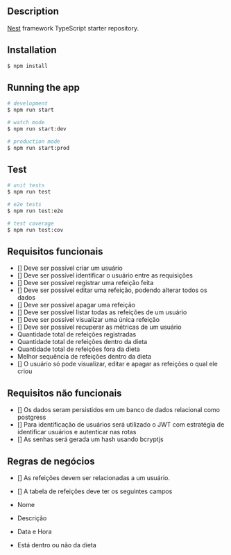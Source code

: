 ## Description

[Nest](https://github.com/nestjs/nest) framework TypeScript starter repository.

## Installation

```bash
$ npm install
```

## Running the app

```bash
# development
$ npm run start

# watch mode
$ npm run start:dev

# production mode
$ npm run start:prod
```

## Test

```bash
# unit tests
$ npm run test

# e2e tests
$ npm run test:e2e

# test coverage
$ npm run test:cov
```


## Requisitos funcionais
- [] Deve ser possível criar um usuário
- [] Deve ser possível identificar o usuário entre as requisições
- [] Deve ser possível registrar uma refeição feita
- [] Deve ser possível editar uma refeição, podendo alterar todos os dados
- [] Deve ser possível apagar uma refeição
- [] Deve ser possível listar todas as refeições de um usuário
- [] Deve ser possível visualizar uma única refeição
- [] Deve ser possível recuperar as métricas de um usuário
- Quantidade total de refeições registradas
- Quantidade total de refeições dentro da dieta
- Quantidade total de refeições fora da dieta
- Melhor sequência de refeições dentro da dieta
- [] O usuário só pode visualizar, editar e apagar as refeições o qual ele criou

## Requisitos não funcionais
- [] Os dados seram persistidos em um banco de dados relacional como postgress
- [] Para identificação de usuários será utilizado o JWT com estratégia de identificar usuários e autenticar nas rotas
- [] As senhas será gerada um hash usando bcryptjs 

## Regras de negócios
- [] As refeições devem ser relacionadas a um usuário.

- [] A tabela de refeições deve ter os seguintes campos
- Nome
- Descrição
- Data e Hora
- Está dentro ou não da dieta